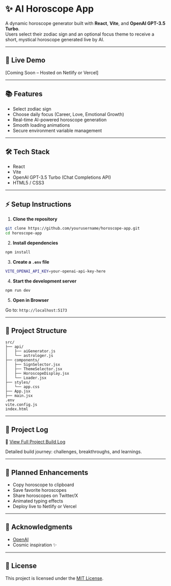 # ✨ AI Horoscope App

A dynamic horoscope generator built with **React**, **Vite**, and **OpenAI GPT-3.5 Turbo**.  
Users select their zodiac sign and an optional focus theme to receive a short, mystical horoscope generated live by AI.

---

## 🚀 Live Demo

[Coming Soon – Hosted on Netlify or Vercel]

---

## 📚 Features

- Select zodiac sign
- Choose daily focus (Career, Love, Emotional Growth)
- Real-time AI-powered horoscope generation
- Smooth loading animations
- Secure environment variable management

---

## 🛠 Tech Stack

- React
- Vite
- OpenAI GPT-3.5 Turbo (Chat Completions API)
- HTML5 / CSS3

---

## ⚡ Setup Instructions

1. **Clone the repository**

```bash
git clone https://github.com/yourusername/horoscope-app.git
cd horoscope-app
```

2. **Install dependencies**

```bash
npm install
```

3. **Create a `.env` file**

```bash
VITE_OPENAI_API_KEY=your-openai-api-key-here
```

4. **Start the development server**

```bash
npm run dev
```

5. **Open in Browser**

Go to: `http://localhost:5173`

---

## 📂 Project Structure

```
src/
├── api/
│   ├── aiGenerator.js
│   └── astrologer.js
├── components/
│   ├── SignSelector.jsx
│   ├── ThemeSelector.jsx
│   ├── HoroscopeDisplay.jsx
│   └── Loader.jsx
├── styles/
│   └── app.css
├── App.jsx
├── main.jsx
.env
vite.config.js
index.html
```

---

## 📖 Project Log

📝 [View Full Project Build Log](./horoscope-app-project-log.md)

Detailed build journey: challenges, breakthroughs, and learnings.

---

## 🚀 Planned Enhancements

- Copy horoscope to clipboard
- Save favorite horoscopes
- Share horoscopes on Twitter/X
- Animated typing effects
- Deploy live to Netlify or Vercel

---

## 🤝 Acknowledgments

- [OpenAI](https://platform.openai.com/)
- Cosmic inspiration ✨

---

## 📜 License

This project is licensed under the [MIT License](LICENSE).

